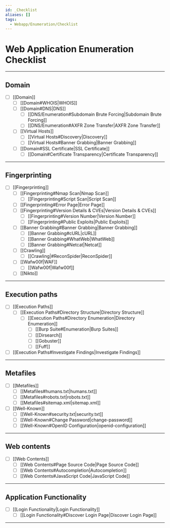 ```yaml
---
id: _Checklist
aliases: []
tags:
  - Webapp/Enumeration/Checklist
---
```


# Web Application Enumeration Checklist

___

<!-- Domain {{{-->
## Domain

- [ ] [[Domain]]
    - [ ] [[Domain#WHOIS|WHOIS]]
    - [ ] [[Domain#DNS|DNS]]
        - [ ] [[DNS/Enumeration#Subdomain Brute Forcing|Subdomain Brute Forcing]]
        - [ ] [[DNS/Enumeration#AXFR Zone Transfer|AXFR Zone Transfer]]
    - [ ] [[Virtual Hosts]]
        - [ ] [[Virtual Hosts#Discovery|Discovery]]
        - [ ] [[Virtual Hosts#Banner Grabbing|Banner Grabbing]]
    - [ ] [[Domain#SSL Certificate|SSL Certificate]]
        - [ ] [[Domain#Certificate Transparency|Certificate Transparency]]

___
<!-- }}} -->

<!-- Fingerprinting {{{-->
## Fingerprinting

- [ ] [[Fingerprinting]]
    - [ ] [[Fingerprinting#Nmap Scan|Nmap Scan]]
        - [ ] [[Fingerprinting#Script Scan|Script Scan]]
    - [ ] [[Fingerprinting#Error Page|Error Page]]
    - [ ] [[Fingerprinting#Version Details & CVEs|Version Details & CVEs]]
        - [ ] [[Fingerprinting#Version Number|Version Number]]
        - [ ] [[Fingerprinting#Public Exploits|Public Exploits]]
    - [ ] [[Banner Grabbing#Banner Grabbing|Banner Grabbing]]
        - [ ] [[Banner Grabbing#cURL|cURL]]
        - [ ] [[Banner Grabbing#WhatWeb|WhatWeb]]
        - [ ] [[Banner Grabbing#Netcat|Netcat]]
    - [ ] [[Crawling]]
        - [ ] [[Crawling|#ReconSpider|ReconSpider]]
    - [ ] [[Wafw00f|WAF]]
        - [ ] [[Wafw00f|Wafw00f]]
    - [ ] [[Nikto]]

___
<!-- }}} -->

<!-- Execution paths {{{-->
## Execution paths

- [ ] [[Execution Paths]]
    - [ ] [[Execution Paths#Directory Structure|Directory Structure]]
        - [ ] [[Execution Paths#Directory Enumeration|Directory Enumeration]]
            - [ ] [[Burp Suite#Enumeration|Burp Suites]]
            - [ ] [[Dirsearch]]
            - [ ] [[Gobuster]]
            - [ ] [[Fuff]]
- [ ] [[Execution Paths#Investigate Findings|Investigate Findings]]

___
<!-- }}} -->

<!-- Metafiles {{{-->
## Metafiles

- [ ] [[Metafiles]]
    - [ ] [[Metafiles#humans.txt|humans.txt]]
    - [ ] [[Metafiles#robots.txt|robots.txt]]
    - [ ] [[Metafiles#sitemap.xml|sitemap.xml]]
- [ ] [[Well-Known]]
    - [ ] [[Well-Known#security.txt|security.txt]]
    - [ ] [[Well-Known#Change Password|change-password]]
    - [ ] [[Well-Known#OpenID Configuration|openid-configuration]]

___
<!-- }}} -->

<!-- Web contents {{{-->
## Web contents

- [ ] [[Web Contents]]
    - [ ] [[Web Contents#Page Source Code|Page Source Code]]
    - [ ] [[Web Contents#Autocompletion|Autocompletion]]
    - [ ] [[Web Contents#JavaScript Code|JavaScript Code]]

___
<!-- }}} -->

<!-- Application Functionality {{{-->
## Application Functionality

- [ ] [[Login Functionality|Login Functionality]]
    - [ ] [[Login Functionality#Discover Login Page|Discover Login Page]]

___
<!-- }}} -->
